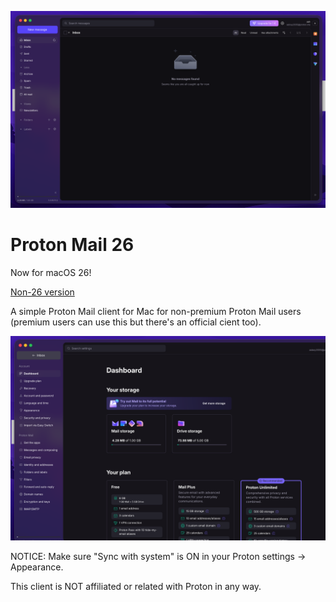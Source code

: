 ![Main View](/Images/Screenshot.png)

# Proton Mail 26
Now for macOS 26!

[Non-26 version](https://github.com/asboy2035/ProtonMail)

A simple Proton Mail client for Mac for non-premium Proton Mail users (premium users can use this but there's an official cient too).

![Settings](Images/Settings-Screenshot.png)

NOTICE: Make sure "Sync with system" is ON in your Proton settings -> Appearance.

This client is NOT affiliated or related with Proton in any way.
